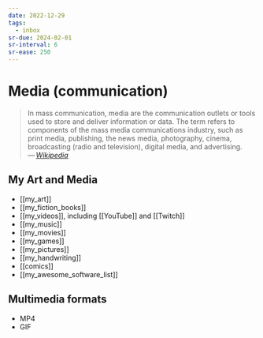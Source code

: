 ```yaml
---
date: 2022-12-29
tags:
  - inbox
sr-due: 2024-02-01
sr-interval: 6
sr-ease: 250
---
```


# Media (communication)

> In mass communication, media are the communication outlets or tools used to
> store and deliver information or data. The term refers to components of the
> mass media communications industry, such as print media, publishing, the news
> media, photography, cinema, broadcasting (radio and television), digital
> media, and advertising.\
> — <cite>[Wikipedia](https://en.wikipedia.org/wiki/Media_\(communication\))</cite>

## My Art and Media

<!-- TODO: remove my, merge with similar notes. -->

- [[my_art]]
- [[my_fiction_books]]
- [[my_videos]], including [[YouTube]] and [[Twitch]]
- [[my_music]]
- [[my_movies]]
- [[my_games]]
- [[my_pictures]]
- [[my_handwriting]]
- [[comics]]
- [[my_awesome_software_list]]

## Multimedia formats

- MP4
- GIF
